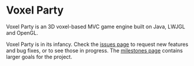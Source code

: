# Voxel Party

Voxel Party is an 3D voxel-based MVC game engine built on Java, LWJGL and OpenGL.

Voxel Party is in its infancy. Check the [issues page](https://github.com/aaasen/voxel-party/issues)
to request new features and bug fixes, or to see those in progress.
The [milestones page](https://github.com/aaasen/voxel-party/issues/milestones) contains larger goals for the project.
